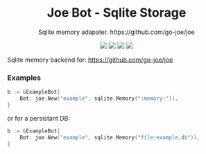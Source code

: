 <h1 align="center">Joe Bot - Sqlite Storage</h1>
<p align="center">Sqlite memory adapater. https://github.com/go-joe/joe</p>
<p align="center">
	<a href="https://circleci.com/gh/warmans/sqlite-memory/tree/master"><img src="https://circleci.com/gh/warmans/sqlite-memory/tree/master.svg?style=shield"></a>
	<a href="https://goreportcard.com/report/github.com/warmans/sqlite"><img src="https://goreportcard.com/badge/github.com/warmans/sqlite"></a>
	<a href="https://godoc.org/github.com/warmans/sqlite"><img src="https://img.shields.io/badge/godoc-reference-blue.svg?color=blue"></a>
	<a href="https://github.com/warmans/sqlite/blob/master/LICENSE"><img src="https://img.shields.io/badge/license-BSD--3--Clause-blue.svg"></a>
</p>

Sqlite memory backend for: https://github.com/go-joe/joe


### Examples 

```go
b := &ExampleBot{
	Bot: joe.New("example", sqlite.Memory(":memory:")),
}
```

or for a persistant DB:

```go
b := &ExampleBot{
	Bot: joe.New("example", sqlite.Memory("file:example.db")),
}
```
